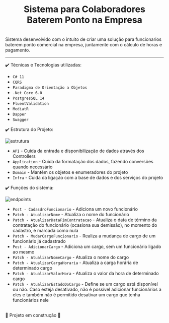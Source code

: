 <h1 align="center"> Sistema para Colaboradores Baterem Ponto na Empresa</h1>
<br>
Sistema desenvolvido com o intuito de criar uma solução para funcionarios baterem ponto comercial na empresa, juntamente com o cálculo de horas e pagamento.
<hr>
✔️ Técnicas e Tecnologias utilizadas:

- ``C# 11``
- ``CQRS``
- ``Paradigma de Orientação a Objetos``
- ``.Net Core 6.0``
- ``PostgresSQL 14``
- ``FluentValidation``
- ``MediatR``
- ``Dapper``
- ``Swagger`` 

✔️ Estrutura do Projeto:

![estrutura](https://user-images.githubusercontent.com/99502227/196015151-a1660fc7-b15b-4032-956d-3ba4c20c279e.png)

- ``API`` - Cuida da entrada e disponibilização de dados através dos Controllers
- ``Application`` - Cuida da formatação dos dados, fazendo conversões quando necessário
- ``Domain`` - Mantém os objetos e enumeradores do projeto
- ``Infra`` - Cuida da ligação com a base de dados e dos serviços do projeto

✔️ Funções do sistema:

![endpoints](https://user-images.githubusercontent.com/99502227/196016251-26fe77d8-6f9f-4734-a7aa-2d3fa651e9e9.png)

- ``Post - CadasdroFuncionario`` - Adiciona um novo funcionário
- ``Patch - AtualizarNome`` - Atualiza o nome do funcionário
- ``Patch - AtualizarDataFimContratacao`` - Atualiza o data de término da contratação do funcionário (ocasiona sua demissão), no momento do cadastro, é marcada como nula
- ``Patch - MudarCargoFuncionario`` - Realiza a mudança de cargo de um funcionário já cadastrado
- ``Post - AdicionarCargo`` - Adiciona um cargo, sem um funcionário ligado ao mesmo
- ``Patch - AtualizarNomeCargo`` - Atualiza o nome do cargo
- ``Patch - AtualizarCargaHoraria`` - Atualiza a carga horária de determinado cargo
- ``Patch - AtualizarValorHora`` - Atualiza o valor da hora de determinado cargo
- ``Patch - AtualizarEstadoDoCargo`` - Define se um cargo está disponível ou não. Caso esteja desativado, não é possível adicionar funcionários a eles e também não é permitido desativar um cargo que tenha funcionários nele

<br>:construction: Projeto em construção :construction:
